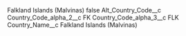 <?xml version="1.0" encoding="UTF-8"?>
<CustomMetadata xmlns="http://soap.sforce.com/2006/04/metadata" xmlns:xsi="http://www.w3.org/2001/XMLSchema-instance" xmlns:xsd="http://www.w3.org/2001/XMLSchema">
    <label>Falkland Islands (Malvinas)</label>
    <protected>false</protected>
    <values>
        <field>Alt_Country_Code__c</field>
        <value xsi:nil="true"/>
    </values>
    <values>
        <field>Country_Code_alpha_2__c</field>
        <value xsi:type="xsd:string">FK</value>
    </values>
    <values>
        <field>Country_Code_alpha_3__c</field>
        <value xsi:type="xsd:string">FLK</value>
    </values>
    <values>
        <field>Country_Name__c</field>
        <value xsi:type="xsd:string">Falkland Islands (Malvinas)</value>
    </values>
</CustomMetadata>
